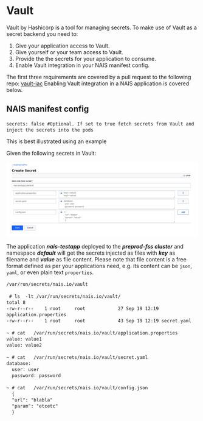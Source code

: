 Vault
=======

Vault by Hashicorp is a tool for managing secrets. 
To make use of Vault as a secret backend you need to:

1. Give your application access to Vault.
2. Give yourself or your team access to Vault.
3. Provide the the secrets for your application to consume.
4. Enable Vault integration in your NAIS manifest config. 

The first three requirements are covered by a pull request to the following repo: [vault-iac](https://github.com/navikt/vault-iac/tree/master/terraform)
Enabling Vault integration in a NAIS application is covered below.

## NAIS manifest config

```
secrets: false #Optional. If set to true fetch secrets from Vault and inject the secrets into the pods
```

This is best illustrated using an example

Given the following secrets in Vault:

![example](_media/vault.jpg)

The application ***nais-testapp*** deployed to the ***preprod-fss cluster*** and namespace ***default*** will get the secrets injected as files with ***key*** as filename and ***value*** as file content.  Please note that file content is a free format defined as per your applications need, e.g. its content can be `json`, `yaml`, or even plain text `properties`.  

```
/var/run/secrets/nais.io/vault

 # ls  -lt /var/run/secrets/nais.io/vault/
total 8
-rw-r--r--    1 root     root            27 Sep 19 12:19 application.properties
-rw-r--r--    1 root     root            43 Sep 19 12:19 secret.yaml

~ # cat   /var/run/secrets/nais.io/vault/application.properties 
value: value1
value: value2

~ # cat   /var/run/secrets/nais.io/vault/secret.yaml 
database:
  user: user
  password: password

~ # cat   /var/run/secrets/nais.io/vault/config.json 
  {
  "url": "blabla"
  "param": "etcetc"
  }

```




